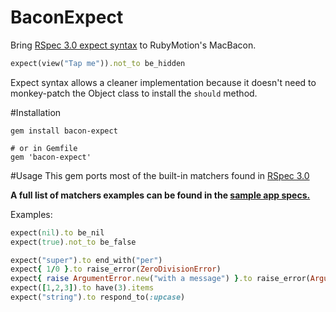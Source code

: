 # BaconExpect

Bring [RSpec 3.0 expect syntax](https://www.relishapp.com/rspec/rspec-expectations/v/3-0/docs/built-in-matchers) to RubyMotion's MacBacon.
```ruby
expect(view("Tap me")).not_to be_hidden
```

Expect syntax allows a cleaner implementation because it doesn't need to monkey-patch the Object class to install the `should` method.

#Installation
```
gem install bacon-expect

# or in Gemfile
gem 'bacon-expect'
```

#Usage
This gem ports most of the built-in matchers found in [RSpec 3.0](https://www.relishapp.com/rspec/rspec-expectations/v/3-0/docs/built-in-matchers)

**A full list of matchers examples can be found in the [sample app specs.](spec_app/spec/matchers)**

Examples:
```ruby
expect(nil).to be_nil
expect(true).not_to be_false

expect("super").to end_with("per")
expect{ 1/0 }.to raise_error(ZeroDivisionError)
expect{ raise ArgumentError.new("with a message") }.to raise_error(ArgumentError, /message/)
expect([1,2,3]).to have(3).items
expect("string").to respond_to(:upcase)
```

